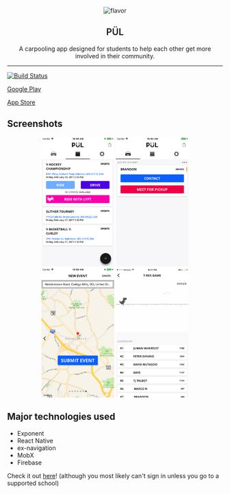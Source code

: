 <p align="center">
  <img alt="flavor" src="http://i.imgur.com/Ha8Eaey.png" width="256">
</p>

<h2 align="center" style="font-weight:600">
  PÜL
</h2>

<p align="center">
  A carpooling app designed for students to help each other get more involved in their community.
</p>

---

[![Build Status](https://travis-ci.org/datwheat/pul.svg?branch=master)](https://travis-ci.org/datwheat/pul)

<a href='https://play.google.com/store/apps/details?id=io.github.datwheat.pul&pcampaignid=MKT-Other-global-all-co-prtnr-py-PartBadge-Mar2515-1'>Google Play</a>

<a href='https://itunes.apple.com/us/app/p%C3%BCl-carpooling-for-students-by-students/id1196047562?ls=1&mt=8'>App Store</a>




## Screenshots

<p align="center">
  <img style="display:inline-block" alt="Events Feed" src="./screenshots/events.png" width="170">
  <img style="display:inline-block" alt="Upcoming Rides" src="./screenshots/ride.png" width="170">
  <img style="display:inline-block" alt="Event Submission" src="./screenshots/submitevent.png" width="170">
  <img style="display:inline-block" alt="Trex Game" src="./screenshots/trex.jpg" width="170">
</p>

## Major technologies used

- Exponent
- React Native
- ex-navigation
- MobX
- Firebase
 

Check it out [here](https://exp.host/@pulapp/pul)! (although you most likely can't sign in unless you go to a supported school)
